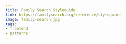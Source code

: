 ```yaml
---
title: Family Search Styleguide
link: https://familysearch.org/reference/styleguide
image: family-search.jpg
tags:
- frontend
- patterns
---
```

